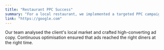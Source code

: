 ```yaml
---
title: "Restaurant PPC Success"
summary: "For a local restaurant, we implemented a targeted PPC campaign that resulted in a 50% increase in website traffic and a 25% increase in sales."
link: "https://google.com"
---
```


Our team analysed the client's local market and crafted high-converting ad copy. Continuous optimisation ensured that ads reached the right diners at the right time.
